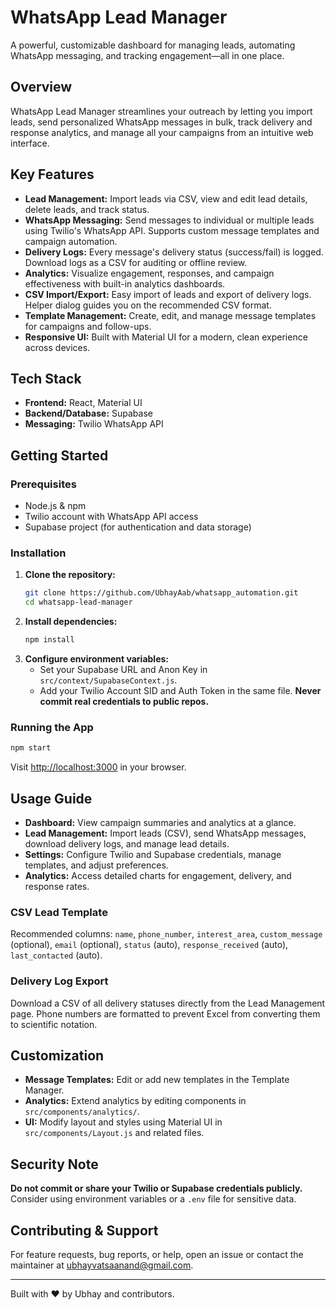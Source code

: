 # WhatsApp Lead Manager

A powerful, customizable dashboard for managing leads, automating WhatsApp messaging, and tracking engagement—all in one place.

## Overview
WhatsApp Lead Manager streamlines your outreach by letting you import leads, send personalized WhatsApp messages in bulk, track delivery and response analytics, and manage all your campaigns from an intuitive web interface.

## Key Features
- **Lead Management:** Import leads via CSV, view and edit lead details, delete leads, and track status.
- **WhatsApp Messaging:** Send messages to individual or multiple leads using Twilio's WhatsApp API. Supports custom message templates and campaign automation.
- **Delivery Logs:** Every message's delivery status (success/fail) is logged. Download logs as a CSV for auditing or offline review.
- **Analytics:** Visualize engagement, responses, and campaign effectiveness with built-in analytics dashboards.
- **CSV Import/Export:** Easy import of leads and export of delivery logs. Helper dialog guides you on the recommended CSV format.
- **Template Management:** Create, edit, and manage message templates for campaigns and follow-ups.
- **Responsive UI:** Built with Material UI for a modern, clean experience across devices.

## Tech Stack
- **Frontend:** React, Material UI
- **Backend/Database:** Supabase
- **Messaging:** Twilio WhatsApp API

## Getting Started

### Prerequisites
- Node.js & npm
- Twilio account with WhatsApp API access
- Supabase project (for authentication and data storage)

### Installation
1. **Clone the repository:**
   ```sh
   git clone https://github.com/UbhayAab/whatsapp_automation.git
   cd whatsapp-lead-manager
   ```
2. **Install dependencies:**
   ```sh
   npm install
   ```
3. **Configure environment variables:**
   - Set your Supabase URL and Anon Key in `src/context/SupabaseContext.js`.
   - Add your Twilio Account SID and Auth Token in the same file. **Never commit real credentials to public repos.**

### Running the App
```sh
npm start
```
Visit [http://localhost:3000](http://localhost:3000) in your browser.

## Usage Guide
- **Dashboard:** View campaign summaries and analytics at a glance.
- **Lead Management:** Import leads (CSV), send WhatsApp messages, download delivery logs, and manage lead details.
- **Settings:** Configure Twilio and Supabase credentials, manage templates, and adjust preferences.
- **Analytics:** Access detailed charts for engagement, delivery, and response rates.

### CSV Lead Template
Recommended columns: `name`, `phone_number`, `interest_area`, `custom_message` (optional), `email` (optional), `status` (auto), `response_received` (auto), `last_contacted` (auto).

### Delivery Log Export
Download a CSV of all delivery statuses directly from the Lead Management page. Phone numbers are formatted to prevent Excel from converting them to scientific notation.

## Customization
- **Message Templates:** Edit or add new templates in the Template Manager.
- **Analytics:** Extend analytics by editing components in `src/components/analytics/`.
- **UI:** Modify layout and styles using Material UI in `src/components/Layout.js` and related files.

## Security Note
**Do not commit or share your Twilio or Supabase credentials publicly.** Consider using environment variables or a `.env` file for sensitive data.

## Contributing & Support
For feature requests, bug reports, or help, open an issue or contact the maintainer at [ubhayvatsaanand@gmail.com](mailto:ubhayvatsaanand@gmail.com).

---

Built with ❤️ by Ubhay and contributors.
